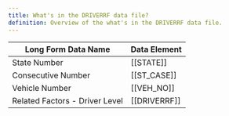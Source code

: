 ```yaml
---
title: What's in the DRIVERRF data file?
definition: Overview of the what's in the DRIVERRF data file.
---
```

| Long Form Data Name            | Data Element |
| ------------------------------ | ------------ |
| State Number                   | [[STATE]]    |
| Consecutive Number             | [[ST_CASE]]  |
| Vehicle Number                 | [[VEH_NO]]   |
| Related Factors - Driver Level | [[DRIVERRF]] |

